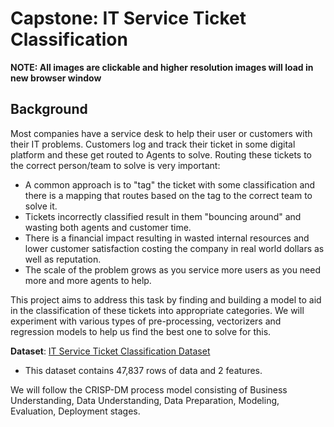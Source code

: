 # Capstone: IT Service Ticket Classification
<b color="red">NOTE: All images are clickable and higher resolution images will load in new browser window</b>
## Background
Most companies have a service desk to help their user or customers with their IT problems.
Customers log and track their ticket in some digital platform and these get routed to Agents to solve.
Routing these tickets to the correct person/team to solve is very important:
- A common approach is to "tag" the ticket with some classification and there is a mapping that routes based on the tag to the correct team to solve it.
- Tickets incorrectly classified result in them "bouncing around" and wasting both agents and customer time.
- There is a financial impact resulting in wasted internal resources and lower customer satisfaction costing the company in real world dollars as well as reputation.
- The scale of the problem grows as you service more users as you need more and more agents to help.


This project aims to address this task by finding and building a model to aid in the classification of these tickets into appropriate categories. We will experiment with various types of pre-processing, vectorizers and regression models to help us find the best one to solve for this.

**Dataset**: [IT Service Ticket Classification Dataset](https://www.kaggle.com/datasets/adisongoh/it-service-ticket-classification-dataset)
- This dataset contains 47,837 rows of data and 2 features.

We will follow the CRISP-DM process model consisting of Business Understanding, Data Understanding, Data Preparation, Modeling, Evaluation, Deployment stages.
